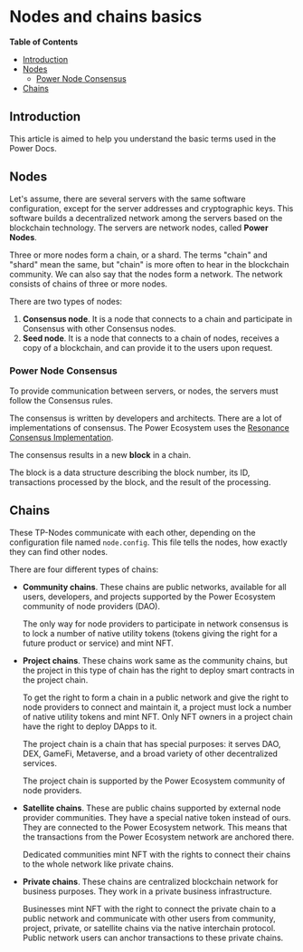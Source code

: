 # Nodes and chains basics

**Table of Contents**

   - [Introduction](#introduction)
   - [Nodes](#nodes)
      - [Power Node Consensus](#power-node-consensus)
   - [Chains](#chains)

## Introduction

This article is aimed to help you understand the basic terms used in the Power Docs.

## Nodes

Let's assume, there are several servers with the same software configuration, except for the server addresses and cryptographic keys. This software builds a decentralized network among the servers based on the blockchain technology. The servers are network nodes, called **Power Nodes**.

Three or more nodes form a chain, or a shard. The terms "chain" and "shard" mean the same, but "chain" is more often to hear in the blockchain community. We can also say that the nodes form a network. The network consists of chains of three or more nodes.

There are two types of nodes:

1. **Consensus node**. It is a node that connects to a chain and participate in Consensus with other Consensus nodes.
2. **Seed node**. It is a node that connects to a chain of nodes, receives a copy of a blockchain, and can provide it to the users upon request.

### Power Node Consensus

To provide communication between servers, or nodes, the servers must follow the Consensus rules.

The consensus is written by developers and architects. There are a lot of implementations of consensus. The Power Ecosystem uses the [Resonance Consensus Implementation](../technology/03-resonance-consensus.md).

The consensus results in a new **block** in a chain. 

The block is a data structure describing the block number, its ID, transactions processed by the block, and the result of the processing.

## Chains

These TP-Nodes communicate with each other, depending on the configuration file named `node.config`. This file tells the nodes, how exactly they can find other nodes.

There are four different types of chains:

- **Community chains**. These chains are public networks, available for all users, developers, and projects supported by the Power Ecosystem community of node providers (DAO).

   The only way for node providers to participate in network consensus is to lock a number of native utility tokens (tokens giving the right for a future product or service) and mint NFT.

- **Project chains**. These chains work same as the community chains, but the project in this type of chain has the right to deploy smart contracts in the project chain. 

  To get the right to form a chain in a public network and give the right to node providers to connect and maintain it, a project must lock a number of native utility tokens and mint NFT. Only NFT owners in a project chain have the right to deploy DApps to it.
  
  The project chain is a chain that has special purposes: it serves DAO, DEX, GameFi, Metaverse, and a broad variety of other decentralized services.

  The project chain is supported by the Power Ecosystem community of node providers.

- **Satellite chains**. These are public chains supported by external node provider communities. They have a special native token instead of ours. They are connected to the Power Ecosystem network. This means that the transactions from the Power Ecosystem network are anchored there.

  Dedicated communities mint NFT with the rights to connect their chains to the whole network like private chains.

- **Private chains**. These chains are centralized blockchain network for business purposes. They work in a private business infrastructure.

  Businesses mint NFT with the right to connect the private chain to a public network and communicate with other users from community, project, private, or satellite chains via the native interchain protocol. Public network users can anchor transactions to these private chains.